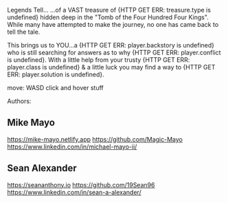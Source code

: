 Legends Tell...
...of a VAST treasure of {HTTP GET ERR: treasure.type is undefined} hidden deep in the "Tomb of the Four Hundred Four Kings". While many have attempted to make the journey, no one has came back to tell the tale.

This brings us to YOU...a {HTTP GET ERR: player.backstory is undefined} who is still searching for answers as to why {HTTP GET ERR: player.conflict is undefined}. With a little help from your trusty {HTTP GET ERR: player.class is undefined} & a little luck you may find a way to {HTTP GET ERR: player.solution is undefined}.

move: WASD
click and hover stuff

Authors:

Mike Mayo
---------
https://mike-mayo.netlify.app
https://github.com/Magic-Mayo
https://www.linkedin.com/in/michael-mayo-ii/

Sean Alexander
--------------
https://seananthony.io
https://github.com/19Sean96
https://www.linkedin.com/in/sean-a-alexander/